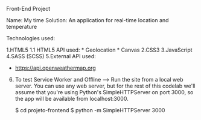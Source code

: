 Front-End Project

Name: My time
Solution: An application for real-time location and temperature

Technologies used:

1.HTML5
1.1 HTML5 API used:
     * Geolocation
     * Canvas
2.CSS3
3.JavaScript
4.SASS (SCSS)
5.External API used:
  * https://api.openweathermap.org


6. To test Service Worker and Offline 
--> Run the site from a local web server. You can use any web server, but for the rest of this codelab we'll assume that you're using Python's SimpleHTTPServer on port 3000, so the app will be available from localhost:3000.

     $ cd projeto-frontend
     $ python -m SimpleHTTPServer 3000